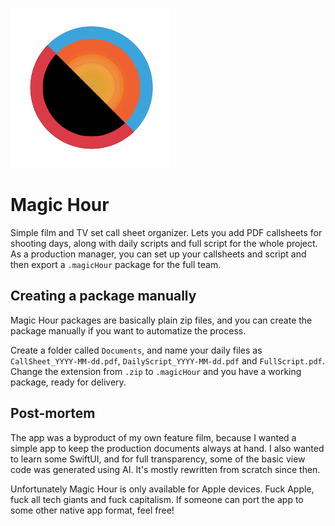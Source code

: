 ![alt text](https://github.com/lmparppei/MagicHour/blob/main/MagicHourApp/Resources/Magic%20Hour%20256.png?raw=true)

# Magic Hour

Simple film and TV set call sheet organizer. Lets you add PDF callsheets for shooting days, along with daily scripts and full script for the whole project. As a production manager, you can set up your callsheets and script and then export a `.magicHour` package for the full team.

## Creating a package manually

Magic Hour packages are basically plain zip files, and you can create the package manually if you want to automatize the process.

Create a folder called `Documents`, and name your daily files as `CallSheet_YYYY-MM-dd.pdf`, `DailyScript_YYYY-MM-dd.pdf` and `FullScript.pdf`. Change the extension from `.zip` to `.magicHour` and you have a working package, ready for delivery.

## Post-mortem

The app was a byproduct of my own feature film, because I wanted a simple app to keep the production documents always at hand. I also wanted to learn some SwiftUI, and for full transparency, some of the basic view code was generated using AI. It's mostly rewritten from scratch since then.

Unfortunately Magic Hour is only available for Apple devices. Fuck Apple, fuck all tech giants and fuck capitalism. If someone can port the app to some other native app format, feel free!
